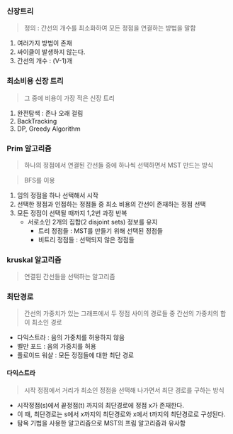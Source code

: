 ### 신장트리 
> 정의 : 간선의 개수를 최소화하여 모든 정점을 연결하는 방법을 말함
1. 여러가지 방법이 존재
2. 싸이클이 발생하지 않는다.
3. 간선의 개수 : (V-1)개

### 최소비용 신장 트리
> 그 중에 비용이 가장 적은 신장 트리 
1. 완전탐색 : 존나 오래 걸림
2. BackTracking
3. DP, Greedy Algorithm

### Prim 알고리즘
> 하나의 정점에서 연결된 간선들 중에 하나씩 선택하면서 MST 만드는 방식

> BFS를 이용
1. 임의 정점을 하나 선택해서 시작
2. 선택한 정점과 인접하는 정점들 중 최소 비용의 간선이 존재하는 정점 선택
3. 모든 정점이 선택될 때까지 1,2번 과정 반복
    - 서로소인 2개의 집합(2 disjoint sets) 정보를 유지
        - 트리 정점들 : MST를 만들기 위해 선택된 정점들
        - 비트리 정점들 : 선택되지 않은 정점들

### kruskal 알고리즘
> 연결된 간선들을 선택하는 알고리즘

### 최단경로
> 간선의 가중치가 있는 그래프에서 두 정점 사이의 경로들 중 간선의 가중치의 합이 최소인 경로
- 다익스트라 : 음의 가중치를 허용하지 않음
- 벨만 포드 : 음의 가중치를 허용
- 플로이드 워샬 : 모든 정점들에 대한 최단 경로

#### 다익스트라
> 시작 정점에서 거리가 최소인 정점을 선택해 나가면서 최단 경로를 구하는 방식
- 시작정점(s)에서 끝정점(t) 까지의 최단경로에 정점 x가 존재한다.
- 이 때, 최단경로는 s에서 x까지의 최단경로와 x에서 t까지의 최단경로로 구성된다.
- 탐욕 기법을 사용한 알고리즘으로 MST의 프림 알고리즘과 유사함

